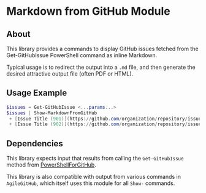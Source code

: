# Markdown from GitHub Module

## About

This library provides a commands to display GitHub issues fetched from the
 Get-GitHubIssue PowerShell command as inline Markdown.

Typical usage is to redirect the output into a `.md` file, and then generate
 the desired attractive output file (often PDF or HTML).

## Usage Example

```powershell
$issues = Get-GitHubIssue <...params...>
$issues | Show-MarkdownFromGitHub
 + [Issue Title (901)](https://github.com/organization/repository/issues/901)
 + [Issue Title (902)](https://github.com/organization/repository/issues/902)
```

## Dependencies

This library expects input that results from calling the `Get-GitHubIssue`
 method from [PowerShellForGitHub][23].

[23]: https://github.com/microsoft/PowerShellForGitHub

This library is also compatible with output from various commands in
 `AgileGitHub`, which itself uses this module for all `Show-` commands.
